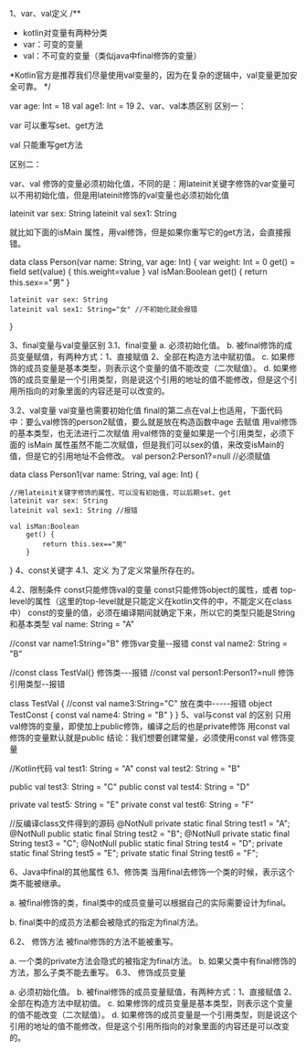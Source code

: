 1、var、val定义
/**

 * kotlin对变量有两种分类
 * var：可变的变量
 * val：不可变的变量（类似java中final修饰的变量）

 *Kotlin官方是推荐我们尽量使用val变量的，因为在复杂的逻辑中，val变量更加安全可靠。
 */

var age: Int = 18
val age1: Int = 19
2、var、val本质区别
区别一：

var 可以重写set、get方法

val 只能重写get方法

区别二：

var、val 修饰的变量必须初始化值，不同的是：用lateinit关键字修饰的var变量可以不用初始化值，但是用lateinit修饰的val变量也必须初始化值

lateinit var sex: String
       lateinit val sex1: String

  就比如下面的isMain 属性，用val修饰，但是如果你重写它的get方法，会直接报错。

data class Person(var name: String, var age: Int) {
   var weight: Int = 0
        get() = field
        set(value) {
            this.weight=value
        }
    val isMan:Boolean
        get() {
            return this.sex=="男"
        }

    lateinit var sex: String
    lateinit val sex1: String="女" //不初始化就会报错
}

3、final变量与val变量区别
3.1、final变量
a. 必须初始化值。
b. 被final修饰的成员变量赋值，有两种方式：1、直接赋值 2、全部在构造方法中赋初值。
c. 如果修饰的成员变量是基本类型，则表示这个变量的值不能改变（二次赋值）。
d. 如果修饰的成员变量是一个引用类型，则是说这个引用的地址的值不能修改，但是这个引用所指向的对象里面的内容还是可以改变的。

3.2、val变量
 val变量也需要初始化值
final的第二点在val上也适用，下面代码中：要么val修饰的person2赋值，要么就是放在构造函数中age 去赋值
用val修饰的基本类型，也无法进行二次赋值
用val修饰的变量如果是一个引用类型，必须下面的 isMain 属性虽然不能二次赋值，但是我们可以sex的值，来改变isMain的值，但是它的引用地址不会修改。
val person2:Person1?=null //必须赋值

data class Person1(var name: String, val age: Int) {
    
    //用lateinit关键字修饰的属性，可以没有初始值，可以后期set、get
    lateinit var sex: String
    lateinit val sex1: String //报错
    
    val isMan:Boolean
        get() {
            return this.sex=="男"
        }

}
4、const关键字
4.1、定义
为了定义常量所存在的。

4.2、限制条件
const只能修饰val的变量
const只能修饰object的属性，或者 top-level的属性（这里的top-level就是只能定义在kotlin文件的中，不能定义在class中）
const的变量的值，必须在编译期间就确定下来，所以它的类型只能是String和基本类型
val name: String = "A"

//const var name1:String="B"        修饰var变量--报错
const val name2: String = "B"

//const class TestVal{}                 修饰类---报错
//const val person1:Person1?=null   修饰引用类型--报错

class TestVal {
    //const val name3:String="C"        放在类中-----报错
    object TestConst {
        const val name4: String = "B"
    }
}
5、val与const val 的区别
只用val修饰的变量，即使加上public修饰，编译之后的也是private修饰
用const val 修饰的变量默认就是public 
结论：我们想要创建常量，必须使用const val 修饰变量

//Kotlin代码
   val test1: String = "A"
   const val test2: String = "B"

   public val test3: String = "C"
   public const val test4: String = "D"

   private val test5: String = "E"
   private const val test6: String = "F"

 //反编译class文件得到的源码
   @NotNull
   private static final String test1 = "A";
   @NotNull
   public static final String test2 = "B";
   @NotNull
   private static final String test3 = "C";
   @NotNull
   public static final String test4 = "D";
   private static final String test5 = "E";
   private static final String test6 = "F";


6、Java中final的其他属性
6.1、修饰类
当用final去修饰一个类的时候，表示这个类不能被继承。

 a. 被final修饰的类，final类中的成员变量可以根据自己的实际需要设计为final。

 b. final类中的成员方法都会被隐式的指定为final方法。

 

6.2、 修饰方法
被final修饰的方法不能被重写。

a. 一个类的private方法会隐式的被指定为final方法。
b. 如果父类中有final修饰的方法，那么子类不能去重写。
6.3、 修饰成员变量

a. 必须初始化值。
b. 被final修饰的成员变量赋值，有两种方式：1、直接赋值 2、全部在构造方法中赋初值。
c. 如果修饰的成员变量是基本类型，则表示这个变量的值不能改变（二次赋值）。
d. 如果修饰的成员变量是一个引用类型，则是说这个引用的地址的值不能修改，但是这个引用所指向的对象里面的内容还是可以改变的。